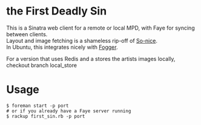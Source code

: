 # the First Deadly Sin
This is a Sinatra web client for a remote or local MPD, with Faye for syncing between clients.  
Layout and image fetching is a shameless rip-off of [So-nice](https://github.com/sunny/so-nice).  
In Ubuntu, this integrates nicely with [Fogger](https://apps.ubuntu.com/cat/applications/fogger/).

For a version that uses Redis and a stores the artists images locally, checkout branch local_store

# Usage
```
$ foreman start -p port
# or if you already have a Faye server running
$ rackup first_sin.rb -p port
```


